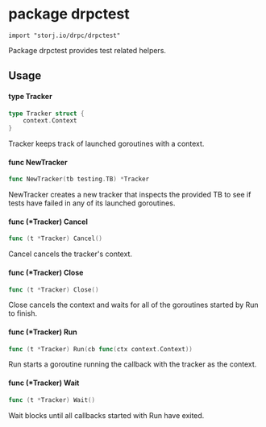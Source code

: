 # package drpctest

`import "storj.io/drpc/drpctest"`

Package drpctest provides test related helpers.

## Usage

#### type Tracker

```go
type Tracker struct {
	context.Context
}
```

Tracker keeps track of launched goroutines with a context.

#### func  NewTracker

```go
func NewTracker(tb testing.TB) *Tracker
```
NewTracker creates a new tracker that inspects the provided TB to see if tests
have failed in any of its launched goroutines.

#### func (*Tracker) Cancel

```go
func (t *Tracker) Cancel()
```
Cancel cancels the tracker's context.

#### func (*Tracker) Close

```go
func (t *Tracker) Close()
```
Close cancels the context and waits for all of the goroutines started by Run to
finish.

#### func (*Tracker) Run

```go
func (t *Tracker) Run(cb func(ctx context.Context))
```
Run starts a goroutine running the callback with the tracker as the context.

#### func (*Tracker) Wait

```go
func (t *Tracker) Wait()
```
Wait blocks until all callbacks started with Run have exited.
